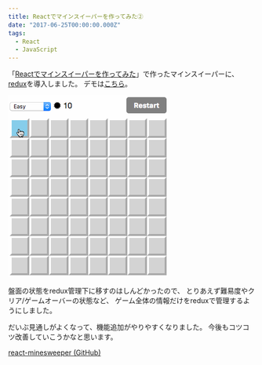 ```yaml
---
title: Reactでマインスイーパーを作ってみた②
date: "2017-06-25T00:00:00.000Z"
tags:
  - React
  - JavaScript
---
```


「[Reactでマインスイーパーを作ってみた](/2017/04/25/react-minesweeper.html)」で作ったマインスイーパーに、
[redux](https://github.com/reactjs/redux)を導入しました。
デモは[こちら](/playground/react-minesweeper/)。

![マインスイーパー](./2017-06-25-minesweeper.gif)

盤面の状態をredux管理下に移すのはしんどかったので、
とりあえず難易度やクリア/ゲームオーバーの状態など、
ゲーム全体の情報だけをreduxで管理するようにしました。

だいぶ見通しがよくなって、機能追加がやりやすくなりました。
今後もコツコツ改善していこうかなと思います。

[react-minesweeper (GitHub)](https://github.com/saitoxu/react-minesweeper)
